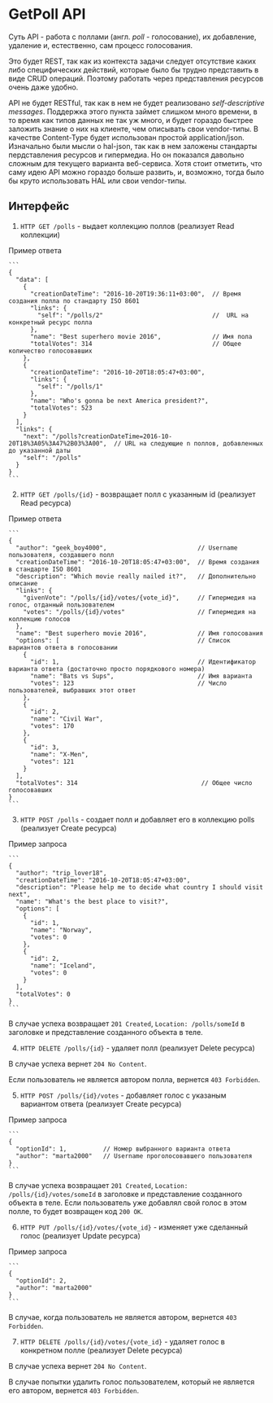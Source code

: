 # GetPoll API

Суть API - работа с поллами (англ. *poll* - голосование), их добавление, удаление и, естественно, сам процесс голосования.

Это будет REST, так как из контекста задачи следует отсутствие каких либо специфических действий, которые было бы трудно представить в виде CRUD операций. Поэтому работать через представления ресурсов очень даже удобно.

API не будет RESTful, так как в нем не будет реализовано *self-descriptive messages*. Поддержка этого пункта займет слишком много времени, в то время как типов данных не так уж много, и будет гораздо быстрее заложить знание о них на клиенте, чем описывать свои vendor-типы. В качестве Content-Type будет использован простой application/json. Изначально были мысли о hal-json, так как в нем заложены стандарты пердставления ресурсов и гипермедиа. Но он показался давольно сложным для текущего варианта веб-сервиса. Хотя стоит отметить, что саму идею API можно гораздо больше развить, и, возможно, тогда было бы круто использовать HAL или свои vendor-типы.

## Интерфейс

1. `HTTP GET /polls` - выдает коллекцию поллов (реализует Read коллекции)

  Пример ответа

    ```
    {
      "data": [
        {
          "creationDateTime": "2016-10-20T19:36:11+03:00",  // Время создания полла по стандарту ISO 8601
          "links": {
            "self": "/polls/2"                              //  URL на конкретный ресурс полла
          },
          "name": "Best superhero movie 2016",              // Имя пола
          "totalVotes": 314                                 // Общее количество голосовавших
        },
        {
          "creationDateTime": "2016-10-20T18:05:47+03:00",
          "links": {
            "self": "/polls/1"
          },
          "name": "Who's gonna be next America president?",
          "totalVotes": 523
        }
      ],
      "links": {
        "next": "/polls?creationDateTime=2016-10-20T18%3A05%3A47%2B03%3A00",  // URL на следующие n поллов, добавленных до указанной даты
        "self": "/polls"
      }
    }
    ```

2. `HTTP GET /polls/{id}` - возвращает полл с указанным id (реализует Read ресурса)

  Пример ответа

    ```
    {
      "author": "geek_boy4000",                         // Username пользователя, создавшего полл
      "creationDateTime": "2016-10-20T18:05:47+03:00",  // Время создания в стандарте ISO 8601
      "description": "Which movie really nailed it?",   // Дополнительно описание
      "links": {
        "givenVote": "/polls/{id}/votes/{vote_id}",     // Гипермедия на голос, отданный пользователем
        "votes": "/polls/{id}/votes"                    // Гипермедия на коллекцию голосов
      },
      "name": "Best superhero movie 2016",              // Имя голосования
      "options": [                                      // Список вариантов ответа в голосовании
        {
          "id": 1,                                      // Идентификатор варианта ответа (достаточно просто порядкового номера)
          "name": "Bats vs Sups",                       // Имя варианта
          "votes": 123                                  // Число пользователей, выбравших этот ответ
        },
        {
          "id": 2,
          "name": "Civil War",
          "votes": 170
        },
        {
          "id": 3,
          "name": "X-Men",
          "votes": 121
        }
      ],
      "totalVotes": 314                                  // Общее число голосовавших
    }
    ```

3. `HTTP POST /polls` - создает полл и добавляет его в коллекцию polls (реализует Create ресурса)

  Пример запроса

    ```
    {
      "author": "trip_lover18",
      "creationDateTime": "2016-10-20T18:05:47+03:00",
      "description": "Please help me to decide what country I should visit next",
      "name": "What's the best place to visit?",
      "options": [
        {
          "id": 1,
          "name": "Norway",
          "votes": 0
        },
        {
          "id": 2,
          "name": "Iceland",
          "votes": 0
        }
      ],
      "totalVotes": 0
    }
    ```

  В случае успеха возвращает `201 Created`, `Location: /polls/someId` в заголовке и представление созданного объекта в теле.

4. `HTTP DELETE /polls/{id}` - удаляет полл (реализует Delete рeсурса)

  В случае успеха вернет `204 No Content`.

  Если пользователь не является автором полла, вернется `403 Forbidden`.

5. `HTTP POST /polls/{id}/votes` - добавляет голос с указаным вариантом ответа (реализует Create рeсурса)

  Пример запроса

    ```
    {
      "optionId": 1,          // Номер выбранного варианта ответа
      "author": "marta2000"   // Username проголосовавшего пользователя
    }
    ```

  В случае успеха возвращает `201 Created`, `Location: /polls/{id}/votes/someId` в заголовке и представление созданного объекта в теле. Если пользователь уже добавлял свой голос в этом полле, то будет возвращен код `200 OK`.

6. `HTTP PUT /polls/{id}/votes/{vote_id}` - изменяет уже сделанный голос (реализует Update рeсурса)

  Пример запроса

    ```
    {
      "optionId": 2,
      "author": "marta2000"
    }
    ```
  В случае, когда пользователь не является автором, вернется `403 Forbidden`.

7. `HTTP DELETE /polls/{id}/votes/{vote_id}` - удаляет голос в конкретном полле (реализует Delete рeсурса)

  В случае успеха вернет `204 No Content`.

  В случае попытки удалить голос пользователем, который не является его автором, вернется `403 Forbidden`.
